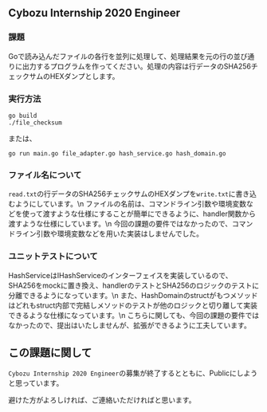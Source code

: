 ## Cybozu Internship 2020 Engineer

### 課題
Goで読み込んだファイルの各行を並列に処理して、処理結果を元の行の並び通りに出力するプログラムを作ってください。処理の内容は行データのSHA256チェックサムのHEXダンプとします。

### 実行方法
```
go build
./file_checksum
```

または、
```
go run main.go file_adapter.go hash_service.go hash_domain.go
```

### ファイル名について
`read.txt`の行データのSHA256チェックサムのHEXダンプを`write.txt`に書き込むようにしています。\n
ファイルの名前は、コマンドライン引数や環境変数などを使って渡すような仕様にすることが簡単にできるように、handler関数から渡すような仕様にしています。\n
今回の課題の要件ではなかったので、コマンドライン引数や環境変数などを用いた実装はしませんでした。

### ユニットテストについて
HashServiceはIHashServiceのインターフェイスを実装しているので、
SHA256をmockに置き換え、handlerのテストとSHA256のロジックのテストに分離できるようになっています。\n
また、HashDomainのstructがもつメソッドはどれもstruct内部で完結しメソッドのテストが他のロジックと切り離して実装できるような仕様になっています。\n
こちらに関しても、今回の課題の要件ではなかったので、提出はいたしませんが、拡張ができるように工夫しています。

## この課題に関して
`Cybozu Internship 2020 Engineer`の募集が終了するとともに、Publicにしようと思っています。

避けた方がよろしければ、ご連絡いただければと思います。
